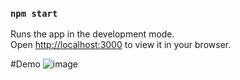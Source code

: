 ### `npm start`

Runs the app in the development mode.\
Open [http://localhost:3000](http://localhost:3000) to view it in your browser.

#Demo
![image](https://github.com/LegenB/EasyJSON/assets/58144346/a3f28af6-6d2e-476d-b13e-750874f5dfef)

